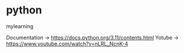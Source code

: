 # python
mylearning

Documentation -> https://docs.python.org/3.11/contents.html
Yotube -> https://www.youtube.com/watch?v=nLRL_NcnK-4
